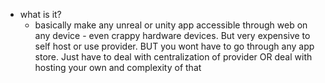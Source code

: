 
  * what is it?
    * basically make any unreal or unity app accessible through web on any device - even crappy hardware devices. But very expensive to self host or use provider. BUT you wont have to go through any app store. Just have to deal with centralization of provider OR deal with hosting your own and complexity of that